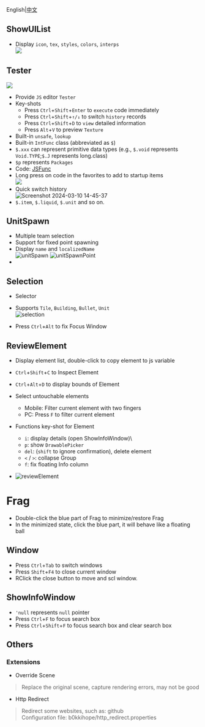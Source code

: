 English|[中文](index.md)

## ShowUIList

- Display `icon`, `tex`, `styles`, `colors`, `interps`\
  ![](./screenshots/UIList.png)

## Tester

![](./screenshots/tester.png)

- Provide `JS` editor `Tester`
- Key-shots
    - Press `Ctrl`+`Shift`+`Enter` to `execute` code immediately
    - Press `Ctrl`+`Shift`+`↑/↓` to switch `history` records
    - Press `Ctrl`+`Shift`+`D` to `view` detailed information
    - Press `Alt`+`V` to preview `Texture`
- Built-in `unsafe`, `lookup`
- Built-in `IntFunc` class (abbreviated as `$`)
- `$.xxx` can represent primitive data types (e.g., `$.void` represents `Void.TYPE`;`$.J` represents long.class)
- `$p` represents `Packages`
- Code: [JSFunc](https://github.com/i-hope1/mod-tools/src/modtools/utils/JSFunc.java)
- Long press on code in the favorites to add to startup items\
  ![](./screenshots/startup.png)
- Quick switch history\
  ![Screenshot 2024-03-10 14-45-37](https://github.com/I-hope1/mod-tools/assets/78016895/4918af35-19af-4fab-b961-70bdc8679fe8)
- `$.item`, `$.liquid`, `$.unit` and so on.

## UnitSpawn

- Multiple team selection
- Support for fixed point spawning
- Display `name` and `localizedName`\
  ![unitSpawn](./screenshots/unit_spawn.png)
  ![unitSpawnPoint](./screenshots/unitspawnpoint.gif)
-

## Selection

- Selector
- Supports `Tile`, `Building`, `Bullet`, `Unit`\
  ![selection](./screenshots/selection.png)

- Press `Ctrl`+`Alt` to fix Focus Window

## ReviewElement

- Display element list, double-click to copy element to js variable
- `Ctrl`+`Shift`+`C` to Inspect Element
- `Ctrl`+`Alt`+`D` to display bounds of Element
- Select untouchable elements
    - Mobile: Filter current element with two fingers
    - PC: Press `F` to filter current element
- Functions key-shot for Element
    - `i`: display details (open ShowInfoWindow)\
    - `p`:  show `DrawablePicker`
    - `del`: (`shift` to ignore confirmation), delete element
    - `<` / `>`: collapse Group
    - `f`: fix floating Info column

- ![reviewElement](./screenshots/review_element.png)

# Frag

- Double-click the blue part of Frag to minimize/restore Frag
- In the minimized state, click the blue part, it will behave like a floating ball

## Window

- Press `Ctrl`+`Tab` to switch windows
- Press `Shift`+`F4` to close current window
- RClick the close button to move and scl window.

## ShowInfoWindow

- `'null` represents `null` pointer
- Press `Ctrl`+`F` to focus search box
- Press `Ctrl`+`Shift`+`F` to focus search box and clear search box

## Others

### Extensions

- Override Scene

> Replace the original scene, capture rendering errors, may not be good

- Http Redirect

> Redirect some websites, such as: github\
> Configuration file: b0kkihope/http_redirect.properties
